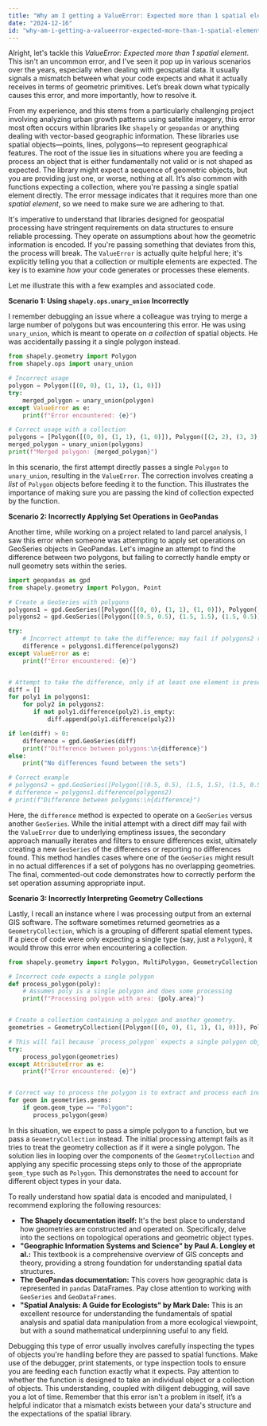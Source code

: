 ```yaml
---
title: "Why am I getting a ValueError: Expected more than 1 spatial element error?"
date: "2024-12-16"
id: "why-am-i-getting-a-valueerror-expected-more-than-1-spatial-element-error"
---
```


Alright, let's tackle this *ValueError: Expected more than 1 spatial element*. This isn't an uncommon error, and I've seen it pop up in various scenarios over the years, especially when dealing with geospatial data. It usually signals a mismatch between what your code expects and what it actually receives in terms of geometric primitives. Let’s break down what typically causes this error, and more importantly, how to resolve it.

From my experience, and this stems from a particularly challenging project involving analyzing urban growth patterns using satellite imagery, this error most often occurs within libraries like `shapely` or `geopandas` or anything dealing with vector-based geographic information. These libraries use spatial objects—points, lines, polygons—to represent geographical features. The root of the issue lies in situations where you are feeding a process an object that is either fundamentally not valid or is not shaped as expected. The library might expect a sequence of geometric objects, but you are providing just one, or worse, nothing at all. It’s also common with functions expecting a collection, where you're passing a single spatial element directly. The error message indicates that it requires more than one *spatial element*, so we need to make sure we are adhering to that.

It's imperative to understand that libraries designed for geospatial processing have stringent requirements on data structures to ensure reliable processing. They operate on assumptions about how the geometric information is encoded. If you're passing something that deviates from this, the process will break. The `ValueError` is actually quite helpful here; it's explicitly telling you that a collection or multiple elements are expected. The key is to examine *how* your code generates or processes these elements.

Let me illustrate this with a few examples and associated code.

**Scenario 1: Using `shapely.ops.unary_union` Incorrectly**

I remember debugging an issue where a colleague was trying to merge a large number of polygons but was encountering this error. He was using `unary_union`, which is meant to operate on *a collection* of spatial objects. He was accidentally passing it a single polygon instead.

```python
from shapely.geometry import Polygon
from shapely.ops import unary_union

# Incorrect usage
polygon = Polygon([(0, 0), (1, 1), (1, 0)])
try:
    merged_polygon = unary_union(polygon)
except ValueError as e:
    print(f"Error encountered: {e}")

# Correct usage with a collection
polygons = [Polygon([(0, 0), (1, 1), (1, 0)]), Polygon([(2, 2), (3, 3), (3, 2)])]
merged_polygon = unary_union(polygons)
print(f"Merged polygon: {merged_polygon}")
```

In this scenario, the first attempt directly passes a single `Polygon` to `unary_union`, resulting in the `ValueError`. The correction involves creating a *list* of `Polygon` objects before feeding it to the function. This illustrates the importance of making sure you are passing the kind of collection expected by the function.

**Scenario 2: Incorrectly Applying Set Operations in GeoPandas**

Another time, while working on a project related to land parcel analysis, I saw this error when someone was attempting to apply set operations on GeoSeries objects in GeoPandas. Let's imagine an attempt to find the difference between two polygons, but failing to correctly handle empty or null geometry sets within the series.

```python
import geopandas as gpd
from shapely.geometry import Polygon, Point

# Create a GeoSeries with polygons
polygons1 = gpd.GeoSeries([Polygon([(0, 0), (1, 1), (1, 0)]), Polygon([(2, 2), (3, 3), (3, 2)])])
polygons2 = gpd.GeoSeries([Polygon([(0.5, 0.5), (1.5, 1.5), (1.5, 0.5)])])

try:
    # Incorrect attempt to take the difference; may fail if polygons2 represents no objects in polygons 1.
    difference = polygons1.difference(polygons2)
except ValueError as e:
    print(f"Error encountered: {e}")


# Attempt to take the difference, only if at least one element is present in the difference set.
diff = []
for poly1 in polygons1:
    for poly2 in polygons2:
       if not poly1.difference(poly2).is_empty:
           diff.append(poly1.difference(poly2))

if len(diff) > 0:
    difference = gpd.GeoSeries(diff)
    print(f"Difference between polygons:\n{difference}")
else:
    print("No differences found between the sets")

# Correct example
# polygons2 = gpd.GeoSeries([Polygon([(0.5, 0.5), (1.5, 1.5), (1.5, 0.5)]), Point((10,10))])
# difference = polygons1.difference(polygons2)
# print(f"Difference between polygons:\n{difference}")

```

Here, the `difference` method is expected to operate on a `GeoSeries` versus another `GeoSeries`. While the initial attempt with a direct diff may fail with the `ValueError` due to underlying emptiness issues, the secondary approach manually iterates and filters to ensure differences exist, ultimately creating a new `GeoSeries` of the differences or reporting no differences found. This method handles cases where one of the `GeoSeries` might result in no actual differences if a set of polygons has no overlapping geometries. The final, commented-out code demonstrates how to correctly perform the set operation assuming appropriate input.

**Scenario 3: Incorrectly Interpreting Geometry Collections**

Lastly, I recall an instance where I was processing output from an external GIS software. The software sometimes returned geometries as a `GeometryCollection`, which is a grouping of different spatial element types. If a piece of code were only expecting a single type (say, just a `Polygon`), it would throw this error when encountering a collection.

```python
from shapely.geometry import Polygon, MultiPolygon, GeometryCollection

# Incorrect code expects a single polygon
def process_polygon(poly):
    # Assumes poly is a single polygon and does some processing
    print(f"Processing polygon with area: {poly.area}")


# Create a collection containing a polygon and another geometry.
geometries = GeometryCollection([Polygon([(0, 0), (1, 1), (1, 0)]), Polygon([(2,2),(3,3),(3,2)])])

# This will fail because `process_polygon` expects a single polygon object
try:
    process_polygon(geometries)
except AttributeError as e:
    print(f"Error encountered: {e}")


# Correct way to process the polygon is to extract and process each individual polygon:
for geom in geometries.geoms:
    if geom.geom_type == "Polygon":
       process_polygon(geom)

```

In this situation, we expect to pass a simple polygon to a function, but we pass a `GeometryCollection` instead. The initial processing attempt fails as it tries to treat the geometry collection as if it were a single polygon. The solution lies in looping over the components of the `GeometryCollection` and applying any specific processing steps only to those of the appropriate `geom_type` such as `Polygon`. This demonstrates the need to account for different object types in your data.

To really understand how spatial data is encoded and manipulated, I recommend exploring the following resources:

*   **The Shapely documentation itself:** It's the best place to understand how geometries are constructed and operated on. Specifically, delve into the sections on topological operations and geometric object types.
*   **"Geographic Information Systems and Science" by Paul A. Longley et al.:** This textbook is a comprehensive overview of GIS concepts and theory, providing a strong foundation for understanding spatial data structures.
*   **The GeoPandas documentation:** This covers how geographic data is represented in `pandas` DataFrames. Pay close attention to working with `GeoSeries` and `GeoDataFrames`.
*  **"Spatial Analysis: A Guide for Ecologists" by Mark Dale:** This is an excellent resource for understanding the fundamentals of spatial analysis and spatial data manipulation from a more ecological viewpoint, but with a sound mathematical underpinning useful to any field.

Debugging this type of error usually involves carefully inspecting the types of objects you're handling before they are passed to spatial functions. Make use of the debugger, print statements, or type inspection tools to ensure you are feeding each function exactly what it expects. Pay attention to whether the function is designed to take an individual object or a collection of objects. This understanding, coupled with diligent debugging, will save you a lot of time. Remember that this error isn't a problem in itself, it’s a helpful indicator that a mismatch exists between your data's structure and the expectations of the spatial library.
